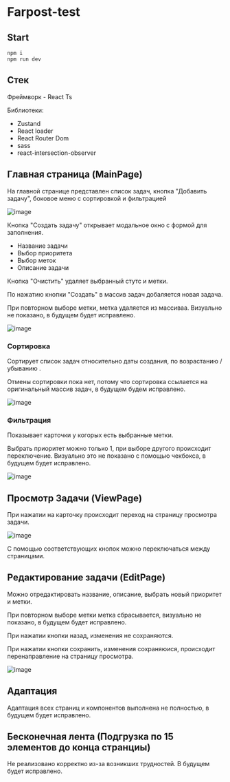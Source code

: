 
# Farpost-test

## Start 

```
npm i
npm run dev
```

## Стек 

Фреймворк - React Ts

Библиотеки: 

- Zustand
- React loader
- React Router Dom
- sass
- react-intersection-observer

## Главная страница  (MainPage)

На главной странице представлен список задач, кнопка "Добавить задачу", боковое меню с сортировкой и фильтрацией

![image](https://github.com/ka1danary/Farpost-test/assets/99461482/a9304e0a-9db5-48ea-ae8a-bf823a8006fd)

Кнопка "Создать задачу" открывает модальное окно с формой для заполнения. 

- Название задачи
- Выбор приоритета
- Выбор меток
- Описание задачи

Кнопка "Очистить" удаляет выбранный стутс и метки.

По нажатию кнопки "Создать" в массив задач добаляется новая задача.

При повторном выборе метки, метка удаляется из массиваа. Визуально не показано, в будущем будет исправлено.

![image](https://github.com/ka1danary/Farpost-test/assets/99461482/c306910b-2630-47b6-9310-613f9bc828c0)

### Сортировка 

Сортирует список задач относительно даты создания, по возрастанию / убыванию .

Отмены сортировки пока нет, потому что сортировка ссылается на оригинальный массив задач, в будущем будем исправлено.

![image](https://github.com/ka1danary/Farpost-test/assets/99461482/5a2f2933-c651-4e18-b7d3-c5c2a29580b9)


### Фильтрация

Показывает карточки у когорых есть выбранные метки. 

Выбрать приоритет можно только 1, при выборе другого происходит переключение. Визуально это не показано с помощью чекбокса, в будущем будет исправлено.

![image](https://github.com/ka1danary/Farpost-test/assets/99461482/86e4f19b-278b-4836-b27d-3d197bf938eb)


## Просмотр Задачи (ViewPage)

При нажатии на карточку происходит переход на страницу просмотра задачи. 

![image](https://github.com/ka1danary/Farpost-test/assets/99461482/29d54c8e-9560-45c1-816d-6f059ee57271)


С помощью соответствующих кнопок можно переключаться между страницами.


## Редактирование задачи (EditPage)

Можно отредактировать название, описание, выбрать новый приоритет и метки. 

При повторном выборе метки метка сбрасывается, визуально не показано, в будущем будет исправлено.

При нажатии кнопки назад, изменения не сохраняются.

При нажатии кнопки сохранить, изменения сохраняюися, происходит перенаправление на страницу просмотра.

![image](https://github.com/ka1danary/Farpost-test/assets/99461482/345aac2f-7920-41e1-ad85-1fe7846278e3)

## Адаптация 

Адаптация всех страниц и компонентов выполнена не полностью, в будущем будет исправлено.

## Бесконечная лента (Подгрузка по 15 элементов до конца странциы)

Не реализовано корректно из-за возникших трудностей. В будущем будет исправлено. 





